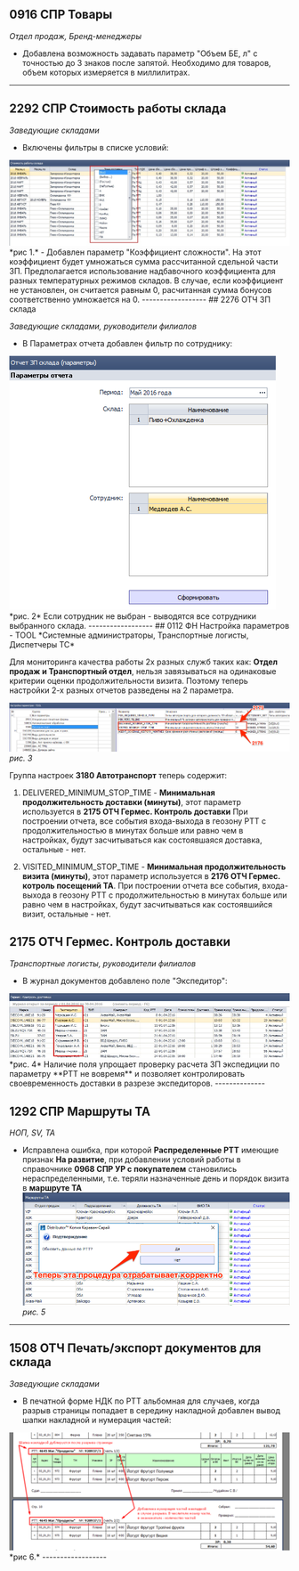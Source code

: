 

## 0916 СПР Товары

*Отдел продаж, Бренд-менеджеры*

- Добавлена возможность задавать параметр "Объем БЕ, л" с точностью до 3 знаков после запятой. Необходимо для товаров, объем которых измеряется в миллилитрах.

-------------------------
## 2292 СПР Стоимость работы склада

*Заведующие складами*

-   Включены фильтры в списке условий:
<img src="./media/filtr.jpg"/>  
*рис 1.*  
- Добавлен параметр "Коэффициент сложности". На этот коэффициент будет умножаться сумма рассчитанной сдельной части ЗП. Предполагается использование надбавочного коэффициента для разных температурных режимов складов. В случае, если коэффициент не установлен, он считается равным 0, расчитанная сумма бонусов соответственно умножается на 0.   
------------------
## 2276 ОТЧ ЗП склада

*Заведующие складами, руководители филиалов*

-   В Параметрах отчета добавлен фильтр по сотруднику:
<img src="./media/param.png"/>  
*рис. 2*  
Если сотрудник не выбран - выводятся все сотрудники выбранного склада.
------------------
## 0112 ФН Настройка параметров - TOOL
*Системные администраторы, Транспортные логисты, Диспетчеры ТС*

Для мониторинга качества работы 2х разных служб таких как: **Отдел продаж и Транспортный отдел**, нельзя завязываться на одинаковые критерии оценки продолжительности визита. Поэтому теперь настройки 2-х разных отчетов  разведены на 2 параметра.


   ![рис. 3](./media/0112_3180.png/ "рис.3")
*рис. 3*

Группа настроек  **3180 Автотранспорт** теперь содержит:
1. DELIVERED_MINIMUM_STOP_TIME - **Минимальная продолжительность доставки (минуты)**,
этот  параметр используется в  **2175 ОТЧ Гермес. Контроль доставки** При построении отчета, все события входа-выхода в геозону РТТ с продолжительностью в минутах больше или равно чем в настройках, будут засчитываться как состоявшаяся доставка, остальные - нет.

2. VISITED_MINIMUM_STOP_TIME - **Минимальная продолжительность визита (минуты)**, этот параметр используется в **2176 ОТЧ Гермес. котроль посещений ТА**. При построении отчета все события, входа-выхода в геозону РТТ с продолжительностью в минутах больше или равно чем в настройках, будут засчитываться как состоявшийся визит, остальные - нет.



## 2175 ОТЧ Гермес. Контроль доставки

*Транспортные логисты, руководители филиалов*

-   В журнал документов добавлено поле "Экспедитор":
<img src="./media/exp.jpg"/>  
*рис. 4*  
Наличие поля упрощает проверку расчета ЗП экспедиции по параметру **РТТ не вовремя** и позволяет контролировать своевременность доставки в разрезе экспедиторов.
--------------  

## 1292 СПР Маршруты ТА
*НОП, SV, ТА*
- Исправлена ошибка, при которой **Распределенные РТТ** имеющие признак **На развитие**, при добавлении условий работы в справочнике **0968 СПР УР с покупателем** становились нераспределенными, т.е. теряли назначенные день и порядок визита в **маршруте ТА**
![рис. 5](./media/1292.png "рис.5")
*рис. 5*  
------------------  
## 1508 ОТЧ Печать/экспорт документов для склада

*Заведующие складами*

-   В печатной форме НДК по РТТ альбомная для случаев, когда разрыв страницы попадает в середину накладной добавлен вывод шапки накладной и нумерация частей:
<img src="./media/razr.png"/>  
*рис 6.*  
------------------  
